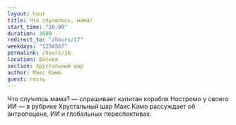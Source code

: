 ```yaml
---
layout: hour
title: Что случилось, мама!
start_time: "16:00"
duration: 3600
redirect_to: "/hours/17"
weekdays: "1234567"
permalink: /hours/16
location: Босния
section: Хрустальный шар
author: Макс Камо
guest: гость  
---
```


Что случилоь мама? — спрашивает капитан корабля Ностромо у своего ИИ — в  рубрике Хрустальный шар Макс Камо рассуждает об антропоцене, ИИ и глобальных переспективах.
